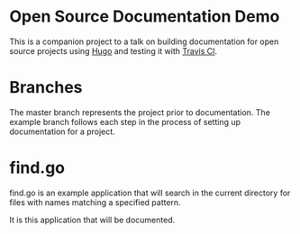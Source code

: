 # Open Source Documentation Demo

This is a companion project to a talk on building documentation for open source projects using
[Hugo](https://gohugo.io/) and testing it with [Travis CI](https://travis-ci.org/).

# Branches

The master branch represents the project prior to documentation. The example branch follows
each step in the process of setting up documentation for a project.

# find.go

find.go is an example application that will search in the current directory for files with names matching
a specified pattern.

It is this application that will be documented.
